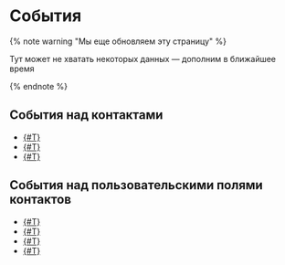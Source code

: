 # События

{% note warning "Мы еще обновляем эту страницу" %}

Тут может не хватать некоторых данных — дополним в ближайшее время

{% endnote %}


## События над контактами

- [{#T}](on-crm-contact-add.md)
- [{#T}](on-crm-contact-delete.md)
- [{#T}](on-crm-contact-update.md)


## События над пользовательскими полями контактов

- [{#T}](on-crm-contact-user-field-add.md)
- [{#T}](on-crm-contact-user-field-delete.md)
- [{#T}](on-crm-contact-user-field-set-enum-values.md)
- [{#T}](on-crm-contact-user-field-update.md)

